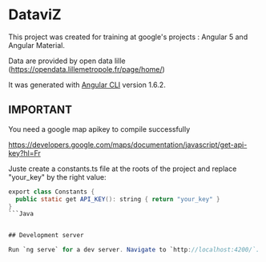 # DataviZ
This project was created for training at google's projects : Angular 5 and Angular Material.

Data are provided by open data lille (https://opendata.lillemetropole.fr/page/home/)


It  was generated with [Angular CLI](https://github.com/angular/angular-cli) version 1.6.2.

## IMPORTANT 
You need a google map apikey to compile successfully 

https://developers.google.com/maps/documentation/javascript/get-api-key?hl=Fr

Juste create a constants.ts file at the roots of the project and replace "your_key" by the right value: 
```Java
export class Constants {
  public static get API_KEY(): string { return "your_key" }
}
```Java


## Development server

Run `ng serve` for a dev server. Navigate to `http://localhost:4200/`. The app will automatically reload if you change any of the source files.


